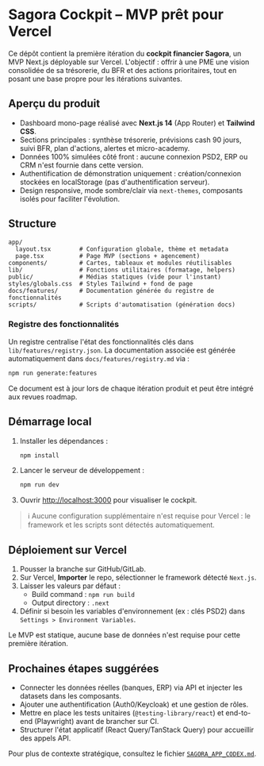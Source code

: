 # Sagora Cockpit – MVP prêt pour Vercel

Ce dépôt contient la première itération du **cockpit financier Sagora**, un MVP Next.js déployable sur Vercel. L'objectif : offrir à une PME une vision consolidée de sa trésorerie, du BFR et des actions prioritaires, tout en posant une base propre pour les itérations suivantes.

## Aperçu du produit

- Dashboard mono-page réalisé avec **Next.js 14** (App Router) et **Tailwind CSS**.
- Sections principales : synthèse trésorerie, prévisions cash 90 jours, suivi BFR, plan d'actions, alertes et micro-academy.
- Données 100% simulées côté front : aucune connexion PSD2, ERP ou CRM n'est fournie dans cette version.
- Authentification de démonstration uniquement : création/connexion stockées en localStorage (pas d'authentification serveur).
- Design responsive, mode sombre/clair via `next-themes`, composants isolés pour faciliter l'évolution.

## Structure

```
app/
  layout.tsx        # Configuration globale, thème et metadata
  page.tsx          # Page MVP (sections + agencement)
components/         # Cartes, tableaux et modules réutilisables
lib/                # Fonctions utilitaires (formatage, helpers)
public/             # Médias statiques (vide pour l'instant)
styles/globals.css  # Styles Tailwind + fond de page
docs/features/      # Documentation générée du registre de fonctionnalités
scripts/            # Scripts d'automatisation (génération docs)
```

### Registre des fonctionnalités

Un registre centralise l'état des fonctionnalités clés dans `lib/features/registry.json`. La documentation associée est générée automatiquement dans `docs/features/registry.md` via :

```bash
npm run generate:features
```

Ce document est à jour lors de chaque itération produit et peut être intégré aux revues roadmap.

## Démarrage local

1. Installer les dépendances :
   ```bash
   npm install
   ```
2. Lancer le serveur de développement :
   ```bash
   npm run dev
   ```
3. Ouvrir [http://localhost:3000](http://localhost:3000) pour visualiser le cockpit.

> ℹ️ Aucune configuration supplémentaire n'est requise pour Vercel : le framework et les scripts sont détectés automatiquement.

## Déploiement sur Vercel

1. Pousser la branche sur GitHub/GitLab.
2. Sur Vercel, **Importer** le repo, sélectionner le framework détecté `Next.js`.
3. Laisser les valeurs par défaut :
   - Build command : `npm run build`
   - Output directory : `.next`
4. Définir si besoin les variables d'environnement (ex : clés PSD2) dans `Settings > Environment Variables`.

Le MVP est statique, aucune base de données n'est requise pour cette première itération.

## Prochaines étapes suggérées

- Connecter les données réelles (banques, ERP) via API et injecter les datasets dans les composants.
- Ajouter une authentification (Auth0/Keycloak) et une gestion de rôles.
- Mettre en place les tests unitaires (`@testing-library/react`) et end-to-end (Playwright) avant de brancher sur CI.
- Structurer l'état applicatif (React Query/TanStack Query) pour accueillir des appels API.

Pour plus de contexte stratégique, consultez le fichier [`SAGORA_APP_CODEX.md`](./SAGORA_APP_CODEX.md).
